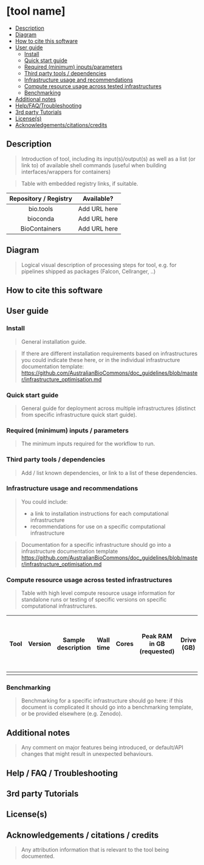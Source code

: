 [tool name]
==========

  - [Description](#description)
  - [Diagram](#diagram)
  - [How to cite this software](#how-to-cite-this-software)
  - [User guide](#user-guide)
      - [Install](#install)
      - [Quick start guide](#quick-start-guide)
      - [Required (minimum)
        inputs/parameters](#required-minimum-inputsparameters)
      - [Third party tools / dependencies](#third-party-tools--dependencies)
      - [Infrastructure usage and
        recommendations](#infrastructure-usage-and-recommendations)
      - [Compute resource usage across tested
        infrastructures](#compute-resource-usage-across-tested-infrastructures)
      - [Benchmarking](#benchmarking)
  - [Additional notes](#additional-notes)
  - [Help/FAQ/Troubleshooting](#helpfaqtroubleshooting)
  - [3rd party Tutorials](#3rd-party-tutorials)
  - [License(s)](#licenses)
  - [Acknowledgements/citations/credits](#acknowledgementscitationscredits)


## Description

> Introduction of tool, including its input(s)/output(s) as well as a list (or link to) of available shell commands (useful when building interfaces/wrappers for containers)

> Table with embedded registry links, if suitable.

| Repository / Registry  |   Available? |
|:----------------------:|-------------|
|       bio.tools        | Add URL here |
|        bioconda        | Add URL here |
|     BioContainers      | Add URL here |



## Diagram

> Logical visual description of processing steps for tool, e.g. for pipelines shipped as packages (Falcon, Cellranger, ..)


## How to cite this software


## User guide


### Install

> General installation guide.

> If there are different installation requirements based on infrastructures you could indicate these here, or in the individual infrastructure documentation template: https://github.com/AustralianBioCommons/doc_guidelines/blob/master/infrastructure_optimisation.md


### Quick start guide

> General guide for deployment across multiple infrastructures (distinct from specific infrastructure quick start guide).


### Required (minimum) inputs / parameters

> The minimum inputs required for the workflow to run.


### Third party tools / dependencies

> Add / list known dependencies, or link to a list of these dependencies.


### Infrastructure usage and recommendations

> You could include:
> + a link to installation instructions for each computational infrastructure 
> + recommendations for use on a specific computational infrastructure

> Documentation for a specific infrastructure should go into a infrastructure documentation template https://github.com/AustralianBioCommons/doc_guidelines/blob/master/infrastructure_optimisation.md


### Compute resource usage across tested infrastructures

> Table with high level compute resource usage information for standalone runs or testing of specific versions on specific computational infrastructures.

| Tool | Version | Sample description | Wall time | Cores | Peak RAM in GB (requested) | Drive (GB) | Compute system (e.g. Pawsey Setonix HPC, AWS) | Scheduler | Year-Month |
| ----- | ------- | ------------------ | --------- | ----- | -------------------------- | ---------- | ------- | --------- | ---------- |
|       |         |                    |           |       |                            |            |         |           |            |


### Benchmarking

> Benchmarking for a specific infrastructure should go here: if this document is complicated it should go into a benchmarking template, or be provided elsewhere (e.g. Zenodo).


## Additional notes

> Any comment on major features being introduced, or default/API changes that might result in unexpected behaviours.


## Help / FAQ / Troubleshooting


## 3rd party Tutorials 


## License(s)


## Acknowledgements / citations / credits

> Any attribution information that is relevant to the tool being documented.
